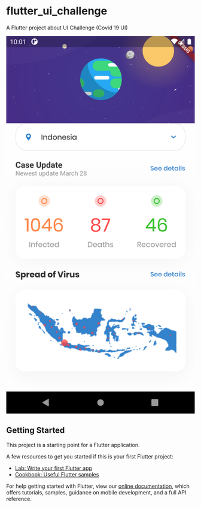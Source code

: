 # flutter_ui_challenge

A Flutter project about UI Challenge (Covid 19 UI)

![alt text](https://github.com/nguyenbinhanltv/flutter-ui-challenge/blob/master/assets/images/UI.png)

## Getting Started

This project is a starting point for a Flutter application.

A few resources to get you started if this is your first Flutter project:

- [Lab: Write your first Flutter app](https://flutter.dev/docs/get-started/codelab)
- [Cookbook: Useful Flutter samples](https://flutter.dev/docs/cookbook)

For help getting started with Flutter, view our
[online documentation](https://flutter.dev/docs), which offers tutorials,
samples, guidance on mobile development, and a full API reference.
